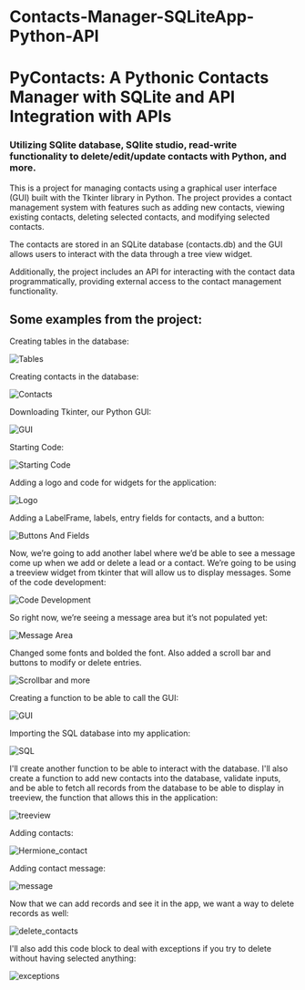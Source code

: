 # Contacts-Manager-SQLiteApp-Python-API
# PyContacts: A Pythonic Contacts Manager with SQLite and API Integration with APIs
### Utilizing SQlite database, SQlite studio, read-write functionality to delete/edit/update contacts with Python, and more. 

This is a project for managing contacts using a graphical user interface (GUI) built with the Tkinter library in Python. The project provides a contact management system with features such as adding new contacts, viewing existing contacts, deleting selected contacts, and modifying selected contacts. 

The contacts are stored in an SQLite database (contacts.db) and the GUI allows users to interact with the data through a tree view widget. 

Additionally, the project includes an API for interacting with the contact data programmatically, providing external access to the contact management functionality.

## Some examples from the project:

Creating tables in the database:

![Tables](https://github.com/MayCooper/Contacts-Manager-SQLiteApp-Python-API/blob/main/Images/Create_Table.jpg)

Creating contacts in the database:

![Contacts](https://github.com/MayCooper/Contacts-Manager-SQLiteApp-Python-API/blob/main/Images/Create_Contact_list.jpg)

Downloading Tkinter, our Python GUI:

![GUI](https://github.com/MayCooper/Contacts-Manager-SQLiteApp-Python-API/blob/main/Images/Install_Tkinter.jpg)

Starting Code:

![Starting Code](https://github.com/MayCooper/Contacts-Manager-SQLiteApp-Python-API/blob/main/Images/starting_code.png)

Adding a logo and code for widgets for the application:

![Logo](https://github.com/MayCooper/Contacts-Manager-SQLiteApp-Python-API/blob/main/Images/building_apps.png)

Adding a LabelFrame, labels, entry fields for contacts, and a button:

![Buttons And Fields](https://github.com/MayCooper/Contacts-Manager-SQLiteApp-Python-API/blob/main/Images/Adding_buttons_fields.jpg)

Now, we’re going to add another label where we’d be able to see a message come up when we add or delete a lead or a contact.
We’re going to be using a treeview widget from tkinter that will allow us to display messages. Some of the code development:

![Code Development](https://github.com/MayCooper/Contacts-Manager-SQLiteApp-Python-API/blob/main/Images/code.jpg)

So right now, we’re seeing a message area but it’s not populated yet:

![Message Area](https://github.com/MayCooper/Contacts-Manager-SQLiteApp-Python-API/blob/main/Images/Developing_app.jpg)

Changed some fonts and bolded the font. Also added a scroll bar and buttons to modify or delete entries. 

![Scrollbar and more](https://github.com/MayCooper/Contacts-Manager-SQLiteApp-Python-API/blob/main/Images/scrollbar.jpg) 

Creating a function to be able to call the GUI:

![GUI](https://github.com/MayCooper/Contacts-Manager-SQLiteApp-Python-API/blob/main/Images/Function_Create_GUI.png)

Importing the SQL database into my application:

![SQL](https://github.com/MayCooper/Contacts-Manager-SQLiteApp-Python-API/blob/main/Images/import_SQL.jpg)

I'll create another function to be able to interact with the database. I'll also create a function to add new contacts into the database, validate inputs, and be able to fetch all records from the database to be able to display in treeview, the function that allows this in the application:

![treeview](https://github.com/MayCooper/Contacts-Manager-SQLiteApp-Python-API/blob/main/Images/add_new_contacts.jpg)

Adding contacts:

![Hermione_contact](https://github.com/MayCooper/Contacts-Manager-SQLiteApp-Python-API/blob/main/Images/add_contact_hermione.png)

Adding contact message:

![message](https://github.com/MayCooper/Contacts-Manager-SQLiteApp-Python-API/blob/main/Images/adding_contact_message.png)

Now that we can add records and see it in the app, we want a way to delete records as well:

![delete_contacts](https://github.com/MayCooper/Contacts-Manager-SQLiteApp-Python-API/blob/main/Images/delete_contacts.jpg)

I'll also add this code block to deal with exceptions if you try to delete without having selected anything:

![exceptions](https://github.com/MayCooper/Contacts-Manager-SQLiteApp-Python-API/blob/main/Images/Creating_exceptions.jpg)


